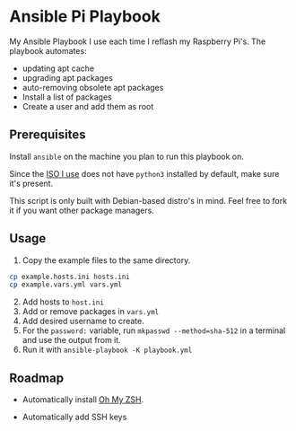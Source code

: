 # Ansible Pi Playbook

My Ansible Playbook I use each time I reflash my Raspberry Pi's. The playbook automates:
 - updating apt cache
 - upgrading apt packages
 - auto-removing obsolete apt packages
 - Install a list of packages
 - Create a user and add them as root
## Prerequisites

Install `ansible` on the machine you plan to run this playbook on.

Since the [ISO I use](https://raspi.debian.net/tested-images/) does not have `python3` installed by default, make sure  it's present.

This script is only built with Debian-based distro's in mind. Feel free to fork it if you want other package managers.
## Usage

1. Copy the example files to the same directory.
```sh
cp example.hosts.ini hosts.ini
cp example.vars.yml vars.yml
```
2. Add hosts to `host.ini`
3. Add or remove packages in `vars.yml`
4. Add desired username to create.
5. For the `password:` variable, run `mkpasswd --method=sha-512` in a terminal and use the output from it.
6. Run it with `ansible-playbook -K playbook.yml`
## Roadmap

 - Automatically install [Oh My ZSH](https://ohmyz.sh/#install).

 - Automatically add SSH keys